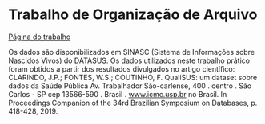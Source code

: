 # Trabalho de Organização de Arquivo

[Página do trabalho](http://wiki.icmc.usp.br/index.php/SCC0215012020_Trabalhos_(cdac))

Os dados são disponibilizados em SINASC (Sistema de Informações sobre
Nascidos Vivos) do DATASUS. Os dados utilizados neste trabalho prático foram
obtidos a partir dos resultados divulgados no artigo científico: CLARINDO, J.P.;
FONTES, W.S.; COUTINHO, F. QualiSUS: um dataset sobre dados da Saúde Pública 
Av. Trabalhador São-carlense, 400 . centro . São Carlos - SP cep 13566-590 . Brasil . www.icmc.usp.br
no Brasil. In Proceedings Companion of the 34rd Brazilian Symposium on Databases,
p. 418-428, 2019. 
